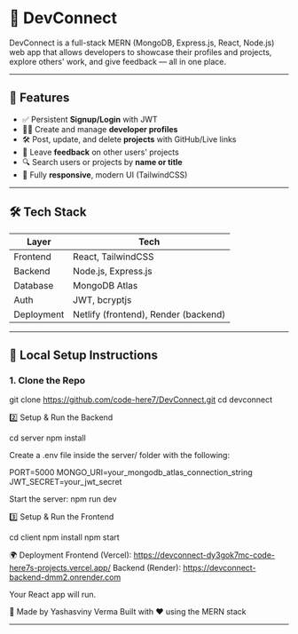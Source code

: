 # 🚀 DevConnect

DevConnect is a full-stack MERN (MongoDB, Express.js, React, Node.js) web app that allows developers to showcase their profiles and projects, explore others' work, and give feedback — all in one place.

---

## 🌟 Features

- ✅ Persistent **Signup/Login** with JWT
- 🧑‍💻 Create and manage **developer profiles**
- 🛠️ Post, update, and delete **projects** with GitHub/Live links
- 💬 Leave **feedback** on other users' projects
- 🔍 Search users or projects by **name or title**
- 📱 Fully **responsive**, modern UI (TailwindCSS)

---

## 🛠️ Tech Stack

| Layer        | Tech                    |
|--------------|--------------------------|
| Frontend     | React, TailwindCSS       |
| Backend      | Node.js, Express.js      |
| Database     | MongoDB Atlas            |
| Auth         | JWT, bcryptjs            |
| Deployment   | Netlify (frontend), Render (backend) |

---

## 🔧 Local Setup Instructions

### 1. Clone the Repo

git clone https://github.com/code-here7/DevConnect.git
cd devconnect

2️⃣ Setup & Run the Backend

cd server
npm install

Create a .env file inside the server/ folder with the following:

PORT=5000
MONGO_URI=your_mongodb_atlas_connection_string
JWT_SECRET=your_jwt_secret


Start the server:
npm run dev

3️⃣ Setup & Run the Frontend

cd client
npm install
npm start

🌍 Deployment
Frontend (Vercel): https://devconnect-dy3gok7mc-code-here7s-projects.vercel.app/
Backend (Render): https://devconnect-backend-dmm2.onrender.com

Your React app will run.

🧠 Made by
Yashasviny Verma
Built with ❤️ using the MERN stack

---
